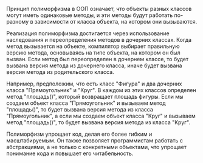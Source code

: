 
Принцип полиморфизма в ООП означает, что объекты разных классов могут иметь одинаковые методы, и эти методы будут работать по-разному в зависимости от класса объекта, на котором они вызываются.

Реализация полиморфизма достигается через использование наследования и переопределения методов в дочерних классах. Когда метод вызывается на объекте, компилятор выбирает правильную версию метода, основываясь на типе объекта, на котором он был вызван. Если метод был переопределен в дочернем классе, то будет вызвана версия метода из дочернего класса, иначе будет вызвана версия метода из родительского класса.

Например, предположим, что есть класс "Фигура" и два дочерних класса "Прямоугольник" и "Круг". В каждом из этих классов определен метод "площадь()", который возвращает площадь фигуры. Если мы создаем объект класса "Прямоугольник" и вызываем метод "площадь()", то будет вызвана версия метода из класса "Прямоугольник", а если мы создаем объект класса "Круг" и вызываем метод "площадь()", то будет вызвана версия метода из класса "Круг".

Полиморфизм упрощает код, делая его более гибким и масштабируемым. Он также позволяет программистам работать с абстракциями, а не только с конкретными объектами, что упрощает понимание кода и повышает его читабельность.